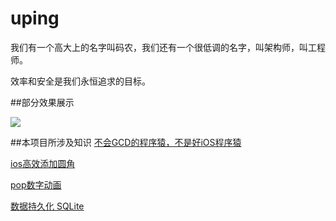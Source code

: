 # uping


我们有一个高大上的名字叫码农，我们还有一个很低调的名字，叫架构师，叫工程师。

效率和安全是我们永恒追求的目标。

##部分效果展示

![](./uping/发图片.gif)




##本项目所涉及知识
[不会GCD的程序猿，不是好iOS程序猿](http://www.jianshu.com/p/6a4a356a2071)

[ios高效添加圆角](https://bestswifter.com/efficient-rounded-corner/)

[pop数字动画](http://www.code4app.com/ios/Pop-demo/537d5aad933bf0e87a8b501d)

[数据持久化 SQLite](http://www.jianshu.com/p/33e1d359f123)



